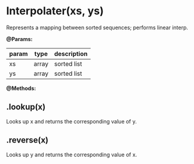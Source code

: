 # Interpolater(xs, ys)

Represents a mapping between sorted sequences; performs linear interp.

**@Params:**

| param | type  | description |
|-------|-------|-------------|
| xs    | array | sorted list |
| ys    | array | sorted list |


**@Methods:**

## .lookup(x)

Looks up x and returns the corresponding value of y.

## .reverse(x)

Looks up y and returns the corresponding value of x.

